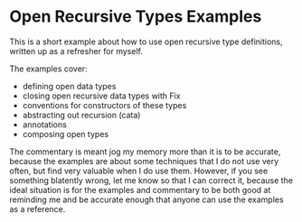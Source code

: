 Open Recursive Types Examples
=============================

This is a short example about how to use open recursive type definitions,
written up as a refresher for myself.

The examples cover:
* defining open data types
* closing open recursive data types with Fix
* conventions for constructors of these types
* abstracting out recursion (cata)
* annotations
* composing open types

The commentary is meant jog my memory more than it is to be accurate, because
the examples are about some techniques that I do not use very often, but find
very valuable when I do use them. However, if you see something blatently
wrong, let me know so that I can correct it, because the ideal situation is for
the examples and commentary to be both good at reminding me and be accurate
enough that anyone can use the examples as a reference.
